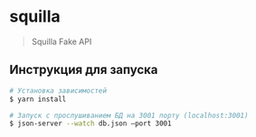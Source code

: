 # squilla

> Squilla Fake API

## Инструкция для запуска

```bash
# Установка зависимостей
$ yarn install

# Запуск с прослушиванием БД на 3001 порту (localhost:3001)
$ json-server --watch db.json —port 3001
```
